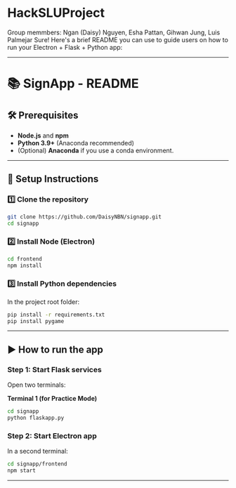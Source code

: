 # HackSLUProject
Group memmbers: Ngan (Daisy) Nguyen, Esha Pattan, Gihwan Jung, Luis Palmejar
Sure! Here's a brief README you can use to guide users on how to run your Electron + Flask + Python app:

---

# 📚 SignApp - README

## 🛠 Prerequisites

- **Node.js** and **npm**
- **Python 3.9+** (Anaconda recommended)
- (Optional) **Anaconda** if you use a conda environment.

---

## 🔄 Setup Instructions

### 1️⃣ Clone the repository
```bash
git clone https://github.com/DaisyNBN/signapp.git
cd signapp
```

### 2️⃣ Install Node (Electron)
```bash
cd frontend
npm install
```

### 3️⃣ Install Python dependencies
In the project root folder:
```bash
pip install -r requirements.txt
pip install pygame
```

---

## ▶️ How to run the app

### Step 1: Start Flask services

Open two terminals:

**Terminal 1 (for Practice Mode)**  
```bash
cd signapp
python flaskapp.py
```

### Step 2: Start Electron app

In a second terminal:
```bash
cd signapp/frontend
npm start
```

---
